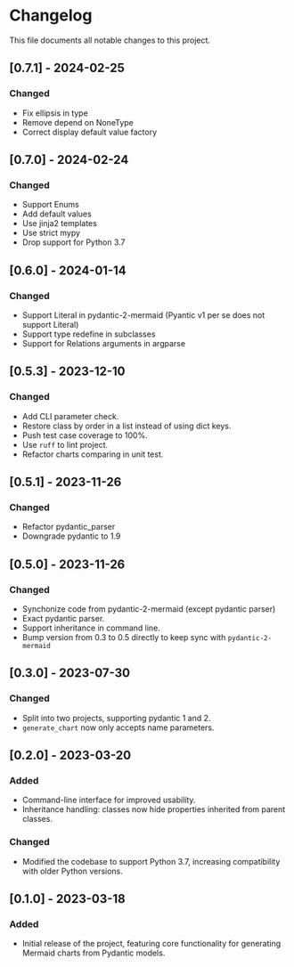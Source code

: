 # Changelog

This file documents all notable changes to this project.

## [0.7.1] - 2024-02-25
### Changed
- Fix ellipsis in type
- Remove depend on NoneType
- Correct display default value factory

## [0.7.0] - 2024-02-24

### Changed
- Support Enums
- Add default values
- Use jinja2 templates
- Use strict mypy
- Drop support for Python 3.7

## [0.6.0] - 2024-01-14

### Changed
- Support Literal in pydantic-2-mermaid (Pyantic v1 per se does not support Literal)
- Support type redefine in subclasses
- Support for Relations arguments in argparse

## [0.5.3] - 2023-12-10

### Changed
- Add CLI parameter check.
- Restore class by order in a list instead of using dict keys.
- Push test case coverage to 100%.
- Use `ruff` to lint project.
- Refactor charts comparing in unit test.

## [0.5.1] - 2023-11-26

### Changed
- Refactor pydantic_parser
- Downgrade pydantic to 1.9

## [0.5.0] - 2023-11-26

### Changed
- Synchonize code from pydantic-2-mermaid (except pydantic parser)
- Exact pydantic parser.
- Support inheritance in command line.
- Bump version from 0.3 to 0.5 directly to keep sync with `pydantic-2-mermaid`

## [0.3.0] - 2023-07-30

### Changed
- Split into two projects, supporting pydantic 1 and 2.
- `generate_chart` now only accepts name parameters.

## [0.2.0] - 2023-03-20

### Added
- Command-line interface for improved usability.
- Inheritance handling: classes now hide properties inherited from parent classes.

### Changed
- Modified the codebase to support Python 3.7, increasing compatibility with older Python versions.

## [0.1.0] - 2023-03-18

### Added
- Initial release of the project, featuring core functionality for generating Mermaid charts from Pydantic models.
